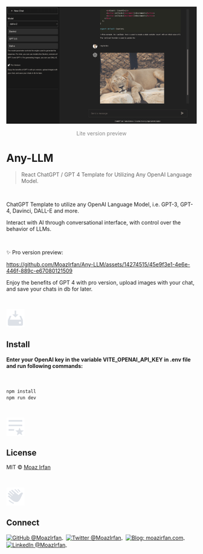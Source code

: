 ![Any LLM](https://raw.githubusercontent.com/MoazIrfan/Any-LLM/main/src/assets/any-llm-preview.png)
<p align="center" style="color:#888">Lite version preview</p>



# Any-LLM

> React ChatGPT / GPT 4 Template for Utilizing Any OpenAI Language Model.

<br>

ChatGPT Template to utilize any OpenAI Language Model, i.e. GPT-3, GPT-4, Davinci, DALL-E and more.

Interact with AI through conversational interface, with control over the behavior of LLMs.

<br>

✨ Pro version preview:


https://github.com/MoazIrfan/Any-LLM/assets/14274515/45e9f3e1-4e6e-446f-889c-e67080121509

Enjoy the benefits of GPT 4 with pro version, upload images with your chat, and save your chats in db for later.

<br>

[![📟](https://github.com/MoazIrfan/react-tailwind-app/raw/main/.github/install.png)](./../../)

## Install

#### Enter your OpenAI key in the variable VITE_OPENAI_API_KEY in .env file and run following commands:

<br>

```bash
npm install
npm run dev
```

<br>

[![📃](https://raw.githubusercontent.com/MoazIrfan/react-tailwind-app/main/.github/license.png)](./../../)

## License

MIT © [Moaz Irfan](https://moazirfan.com)

<br>

[![🙌](https://github.com/MoazIrfan/react-tailwind-app/raw/main/.github/connect.png)](./../../)

## Connect

<div align="left">
    <p>
    <a href="https://github.com/MoazIrfan">
        <img alt="GitHub @MoazIrfan" align="center" src="https://img.shields.io/badge/GITHUB-gray.svg?colorB=6cc644&style=flat" />
    </a>&nbsp;
    <a href="https://twitter.com/MoazIrfan/">
        <img alt="Twitter @MoazIrfan" align="center" src="https://img.shields.io/badge/TWITTER-gray.svg?colorB=1da1f2&style=flat" />
    </a>&nbsp;
    <a href="https://moazirfan.com/">
        <img alt="Blog: moazirfan.com" align="center" src="https://img.shields.io/badge/MY%20WEBSITE-gray.svg?colorB=6666ff&style=flat" />
    </a>&nbsp;
    <a href="https://www.linkedin.com/in/moazirfan/">
        <img alt="LinkedIn @MoazIrfan" align="center" src="https://img.shields.io/badge/LINKEDIN-gray.svg?colorB=0077b5&style=flat" />
    </a>&nbsp;
</p>
</div>
